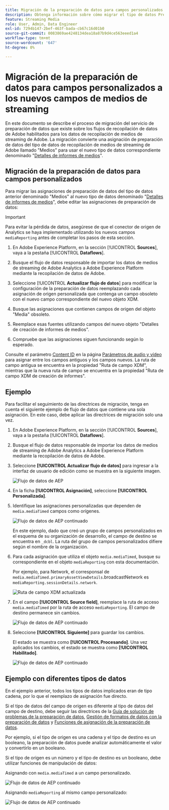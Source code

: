 ```yaml
---
title: Migración de la preparación de datos para campos personalizados a los nuevos campos de medios de streaming
description: Obtenga información sobre cómo migrar el tipo de datos Preparación de datos para campos personalizados a los nuevos campos de medios de streaming
feature: Streaming Media
role: User, Admin, Data Engineer
exl-id: 7294b147-2bef-463f-bada-cb67c16d01b0
source-git-commit: 0083869ae4248134dea18a87b9d4ce563eeed1a4
workflow-type: tm+mt
source-wordcount: '647'
ht-degree: 0%

---
```


# Migración de la preparación de datos para campos personalizados a los nuevos campos de medios de streaming

En este documento se describe el proceso de migración del servicio de preparación de datos que existe sobre los flujos de recopilación de datos de Adobe habilitados para los datos de recopilación de medios de streaming de Adobe. La migración convierte una asignación de preparación de datos del tipo de datos de recopilación de medios de streaming de Adobe llamado &quot;Medios&quot; para usar el nuevo tipo de datos correspondiente denominado &quot;[Detalles de informes de medios](https://experienceleague.adobe.com/en/docs/experience-platform/xdm/data-types/media-reporting-details)&quot;.

## Migración de la preparación de datos para campos personalizados

Para migrar las asignaciones de preparación de datos del tipo de datos anterior denominado &quot;Medios&quot; al nuevo tipo de datos denominado &quot;[Detalles de informes de medios](https://experienceleague.adobe.com/en/docs/experience-platform/xdm/data-types/media-reporting-details)&quot;, debe editar las asignaciones de preparación de datos:

>[!IMPORTANT]
>
>Para evitar la pérdida de datos, asegúrese de que el conector de origen de Analytics se haya implementado utilizando los nuevos campos `mediaReporting` antes de completar los pasos de esta sección.

1. En Adobe Experience Platform, en la sección [!UICONTROL **Sources**], vaya a la pestaña [!UICONTROL **Dataflows**].

1. Busque el flujo de datos responsable de importar los datos de medios de streaming de Adobe Analytics a Adobe Experience Platform mediante la recopilación de datos de Adobe.

1. Seleccione [!UICONTROL **Actualizar flujo de datos**] para modificar la configuración de la preparación de datos reemplazando cada asignación de origen personalizada que contenga un campo obsoleto con el nuevo campo correspondiente del nuevo objeto XDM.

1. Busque las asignaciones que contienen campos de origen del objeto &quot;Media&quot; obsoleto.

1. Reemplace esas fuentes utilizando campos del nuevo objeto &quot;Detalles de creación de informes de medios&quot;.

1. Compruebe que las asignaciones siguen funcionando según lo esperado.

Consulte el parámetro [Content ID](https://experienceleague.adobe.com/en/docs/media-analytics/using/implementation/variables/audio-video-parameters#content-id) en la página [Parámetros de audio y vídeo](https://experienceleague.adobe.com/es/docs/media-analytics/using/implementation/variables/audio-video-parameters) para asignar entre los campos antiguos y los campos nuevos. La ruta de campo antigua se encuentra en la propiedad &quot;Ruta de campo XDM&quot;, mientras que la nueva ruta de campo se encuentra en la propiedad &quot;Ruta de campo XDM de creación de informes&quot;.

## Ejemplo

Para facilitar el seguimiento de las directrices de migración, tenga en cuenta el siguiente ejemplo de flujo de datos que contiene una sola asignación. En este caso, debe aplicar las directrices de migración solo una vez.

1. En Adobe Experience Platform, en la sección [!UICONTROL **Sources**], vaya a la pestaña [!UICONTROL **Dataflows**].

1. Busque el flujo de datos responsable de importar los datos de medios de streaming de Adobe Analytics a Adobe Experience Platform mediante la recopilación de datos de Adobe.

1. Seleccione **[!UICONTROL Actualizar flujo de datos]** para ingresar a la interfaz de usuario de edición como se muestra en la siguiente imagen.

   ![Flujo de datos de AEP](assets/aep-dataflow.jpeg)

1. En la ficha **[!UICONTROL Asignación]**, seleccione **[!UICONTROL Personalizada]**.

1. Identifique las asignaciones personalizadas que dependen de `media.mediaTimed` campos como orígenes.

   ![Flujo de datos de AEP continuado](assets/aep-dataflow2.jpeg)

   En este ejemplo, dado que creó un grupo de campos personalizados en el esquema de su organización de desarrollo, el campo de destino se encuentra en `_dcbl`. La ruta del grupo de campos personalizados difiere según el nombre de la organización.

1. Para cada asignación que utiliza el objeto `media.mediaTimed`, busque su correspondiente en el objeto `mediaReporting` con esta documentación.

   Por ejemplo, para Network, el corresponsal de `media.mediaTimed.primaryAssetViewDetails`.broadcastNetwork es `mediaReporting.sessionDetails.network`.

   ![Ruta de campo XDM actualizada](assets/xdm-field-path-old-and-new.jpeg)

1. En el campo **[!UICONTROL Source field]**, reemplace la ruta de acceso `media.mediaTimed` por la ruta de acceso `mediaReporting`. El campo de destino permanece sin cambios.

   ![Flujo de datos de AEP continuado](assets/aep-dataflow3.jpeg)

1. Seleccione **[!UICONTROL Siguiente]** para guardar los cambios.

   El estado se muestra como **[!UICONTROL Procesando]**. Una vez aplicados los cambios, el estado se muestra como **[!UICONTROL Habilitado]**.

   ![Flujo de datos de AEP continuado](assets/aep-dataflow5.jpeg)

## Ejemplo con diferentes tipos de datos

En el ejemplo anterior, todos los tipos de datos implicados eran de tipo cadena, por lo que el reemplazo de asignación fue directo.

Si el tipo de datos del campo de origen es diferente al tipo de datos del campo de destino, debe seguir las directrices de la [Guía de solución de problemas de la preparación de datos](https://experienceleague.adobe.com/en/docs/experience-platform/data-prep/troubleshooting-guide), [Gestión de formatos de datos con la preparación de datos](https://experienceleague.adobe.com/en/docs/experience-platform/data-prep/data-handling) y [Funciones de asignación de la preparación de datos](https://experienceleague.adobe.com/en/docs/experience-platform/data-prep/data-handling).

Por ejemplo, si el tipo de origen es una cadena y el tipo de destino es un booleano, la preparación de datos puede analizar automáticamente el valor y convertirlo en un booleano.

Si el tipo de origen es un número y el tipo de destino es un booleano, debe utilizar funciones de manipulación de datos:

Asignando con `media.mediaTimed` a un campo personalizado.

![Flujo de datos de AEP continuado](assets/aep-dataflow6.jpeg)

Asignando `mediaReporting` al mismo campo personalizado:

![Flujo de datos de AEP continuado](assets/aep-dataflow7.jpeg)
